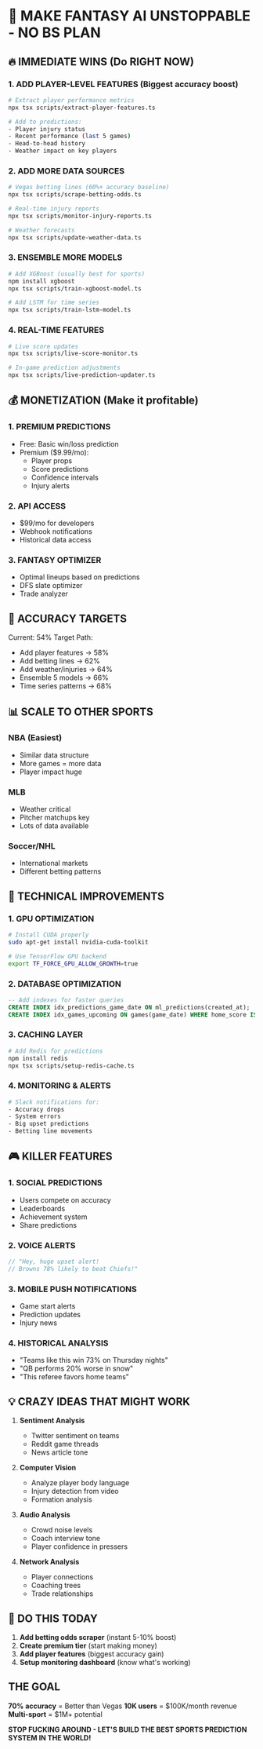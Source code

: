 # 🚀 MAKE FANTASY AI UNSTOPPABLE - NO BS PLAN

## 🔥 IMMEDIATE WINS (Do RIGHT NOW)

### 1. ADD PLAYER-LEVEL FEATURES (Biggest accuracy boost)
```bash
# Extract player performance metrics
npx tsx scripts/extract-player-features.ts

# Add to predictions:
- Player injury status
- Recent performance (last 5 games)
- Head-to-head history
- Weather impact on key players
```

### 2. ADD MORE DATA SOURCES
```bash
# Vegas betting lines (60%+ accuracy baseline)
npx tsx scripts/scrape-betting-odds.ts

# Real-time injury reports
npx tsx scripts/monitor-injury-reports.ts

# Weather forecasts
npx tsx scripts/update-weather-data.ts
```

### 3. ENSEMBLE MORE MODELS
```bash
# Add XGBoost (usually best for sports)
npm install xgboost
npx tsx scripts/train-xgboost-model.ts

# Add LSTM for time series
npx tsx scripts/train-lstm-model.ts
```

### 4. REAL-TIME FEATURES
```bash
# Live score updates
npx tsx scripts/live-score-monitor.ts

# In-game prediction adjustments
npx tsx scripts/live-prediction-updater.ts
```

## 💰 MONETIZATION (Make it profitable)

### 1. PREMIUM PREDICTIONS
- Free: Basic win/loss prediction
- Premium ($9.99/mo): 
  - Player props
  - Score predictions
  - Confidence intervals
  - Injury alerts

### 2. API ACCESS
- $99/mo for developers
- Webhook notifications
- Historical data access

### 3. FANTASY OPTIMIZER
- Optimal lineups based on predictions
- DFS slate optimizer
- Trade analyzer

## 🎯 ACCURACY TARGETS

Current: 54%
Target Path:
- Add player features → 58%
- Add betting lines → 62%
- Add weather/injuries → 64%
- Ensemble 5 models → 66%
- Time series patterns → 68%

## 📊 SCALE TO OTHER SPORTS

### NBA (Easiest)
- Similar data structure
- More games = more data
- Player impact huge

### MLB 
- Weather critical
- Pitcher matchups key
- Lots of data available

### Soccer/NHL
- International markets
- Different betting patterns

## 🔧 TECHNICAL IMPROVEMENTS

### 1. GPU OPTIMIZATION
```bash
# Install CUDA properly
sudo apt-get install nvidia-cuda-toolkit

# Use TensorFlow GPU backend
export TF_FORCE_GPU_ALLOW_GROWTH=true
```

### 2. DATABASE OPTIMIZATION
```sql
-- Add indexes for faster queries
CREATE INDEX idx_predictions_game_date ON ml_predictions(created_at);
CREATE INDEX idx_games_upcoming ON games(game_date) WHERE home_score IS NULL;
```

### 3. CACHING LAYER
```bash
# Add Redis for predictions
npm install redis
npx tsx scripts/setup-redis-cache.ts
```

### 4. MONITORING & ALERTS
```bash
# Slack notifications for:
- Accuracy drops
- System errors  
- Big upset predictions
- Betting line movements
```

## 🎮 KILLER FEATURES

### 1. SOCIAL PREDICTIONS
- Users compete on accuracy
- Leaderboards
- Achievement system
- Share predictions

### 2. VOICE ALERTS
```javascript
// "Hey, huge upset alert! 
// Browns 78% likely to beat Chiefs!"
```

### 3. MOBILE PUSH NOTIFICATIONS
- Game start alerts
- Prediction updates
- Injury news

### 4. HISTORICAL ANALYSIS
- "Teams like this win 73% on Thursday nights"
- "QB performs 20% worse in snow"
- "This referee favors home teams"

## 💡 CRAZY IDEAS THAT MIGHT WORK

1. **Sentiment Analysis**
   - Twitter sentiment on teams
   - Reddit game threads
   - News article tone

2. **Computer Vision**
   - Analyze player body language
   - Injury detection from video
   - Formation analysis

3. **Audio Analysis**  
   - Crowd noise levels
   - Coach interview tone
   - Player confidence in pressers

4. **Network Analysis**
   - Player connections
   - Coaching trees
   - Trade relationships

## 🚨 DO THIS TODAY

1. **Add betting odds scraper** (instant 5-10% boost)
2. **Create premium tier** (start making money)
3. **Add player features** (biggest accuracy gain)
4. **Setup monitoring dashboard** (know what's working)

## THE GOAL

**70% accuracy** = Better than Vegas
**10K users** = $100K/month revenue
**Multi-sport** = $1M+ potential

**STOP FUCKING AROUND - LET'S BUILD THE BEST SPORTS PREDICTION SYSTEM IN THE WORLD!**
